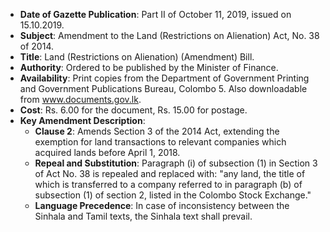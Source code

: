 - **Date of Gazette Publication**: Part II of October 11, 2019, issued on 15.10.2019.
- **Subject**: Amendment to the Land (Restrictions on Alienation) Act, No. 38 of 2014.
- **Title**: Land (Restrictions on Alienation) (Amendment) Bill.
- **Authority**: Ordered to be published by the Minister of Finance.
- **Availability**: Print copies from the Department of Government Printing and Government Publications Bureau, Colombo 5. Also downloadable from www.documents.gov.lk.
- **Cost**: Rs. 6.00 for the document, Rs. 15.00 for postage.
- **Key Amendment Description**:
  - **Clause 2**: Amends Section 3 of the 2014 Act, extending the exemption for land transactions to relevant companies which acquired lands before April 1, 2018.
  - **Repeal and Substitution**: Paragraph (i) of subsection (1) in Section 3 of Act No. 38 is repealed and replaced with: "any land, the title of which is transferred to a company referred to in paragraph (b) of subsection (1) of section 2, listed in the Colombo Stock Exchange."
  - **Language Precedence**: In case of inconsistency between the Sinhala and Tamil texts, the Sinhala text shall prevail.